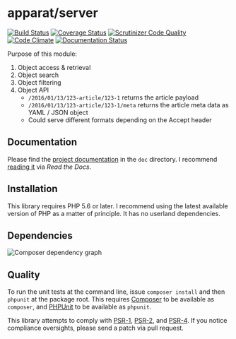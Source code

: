 # apparat/server

[![Build Status](https://secure.travis-ci.org/apparat/server.svg)](https://travis-ci.org/apparat/server)
[![Coverage Status](https://coveralls.io/repos/github/apparat/server/badge.svg?branch=master)](https://coveralls.io/github/apparat/server?branch=master)
[![Scrutinizer Code Quality](https://scrutinizer-ci.com/g/apparat/server/badges/quality-score.png?b=master)](https://scrutinizer-ci.com/g/apparat/server/?branch=master)
[![Code Climate](https://codeclimate.com/github/apparat/server/badges/gpa.svg)](https://codeclimate.com/github/apparat/server)
[![Documentation Status](https://readthedocs.org/projects/apparat-server/badge/?version=latest)](http://apparat-server.readthedocs.io/en/latest/?badge=latest)

Purpose of this module:

1. Object access & retrieval
2. Object search
3. Object filtering
4. Object API
    * `/2016/01/13/123-article/123-1` returns the article payload
    * `/2016/01/13/123-article/123-1/meta` returns the article meta data as YAML / JSON object
    * Could serve different formats depending on the Accept header

## Documentation

Please find the [project documentation](doc/index.md) in the `doc` directory. I recommend [reading it](http://apparat-server.readthedocs.io/) via *Read the Docs*.

## Installation

This library requires PHP 5.6 or later. I recommend using the latest available version of PHP as a matter of principle. It has no userland dependencies.

## Dependencies

![Composer dependency graph](https://rawgit.com/apparat/server/master/doc/dependencies.svg)

## Quality

To run the unit tests at the command line, issue `composer install` and then `phpunit` at the package root. This requires [Composer](http://getcomposer.org/) to be available as `composer`, and [PHPUnit](http://phpunit.de/manual/) to be available as `phpunit`.

This library attempts to comply with [PSR-1][], [PSR-2][], and [PSR-4][]. If you notice compliance oversights, please send a patch via pull request.

[PSR-1]: https://github.com/php-fig/fig-standards/blob/master/accepted/PSR-1-basic-coding-standard.md
[PSR-2]: https://github.com/php-fig/fig-standards/blob/master/accepted/PSR-2-coding-style-guide.md
[PSR-4]: https://github.com/php-fig/fig-standards/blob/master/accepted/PSR-4-autoloader.md
